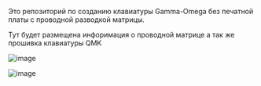 Это репозиторий по созданию клавиатуры Gamma-Omega без печатной платы с проводной разводкой матрицы.

Тут будет размещена инфоримация о проводной матрице а так же прошивка клавиатуры QMK


![image](https://github.com/user-attachments/assets/a278afd7-572d-4fac-9588-156ab0657859)

![image](https://github.com/user-attachments/assets/57695cea-4f61-457b-a1b4-ab4c2db46de9)
